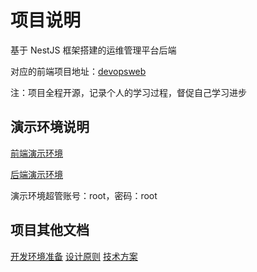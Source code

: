# 项目说明

基于 NestJS 框架搭建的运维管理平台后端

对应的前端项目地址：[devopsweb](https://github.com/marbleqi/devopsweb)

注：项目全程开源，记录个人的学习过程，督促自己学习进步

## 演示环境说明

[前端演示环境](https://admin.demo.marbleqi.top)

[后端演示环境](https://api.demo.marbleqi.top)

演示环境超管账号：root，密码：root

## 项目其他文档

[开发环境准备](docs/开发环境准备.md)
[设计原则](docs/设计原则.md)
[技术方案](docs/技术方案.md)
